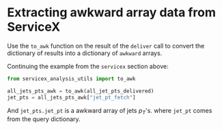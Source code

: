 # Extracting awkward array data from ServiceX

Use the `to_awk` function on the result of the `deliver` call to convert the dictionary of results into a dictionary of `awkward` arrays.

Continuing the example from the `servicex` section above:

```python
from servicex_analysis_utils import to_awk

all_jets_pts_awk = to_awk(all_jet_pts_delivered)
jet_pts = all_jets_pts_awk["jet_pt_fetch"]
```

And `jet_pts.jet_pt` is a awkward array of jets $p_T$'s. where `jet_pt` comes from the query dictionary.
